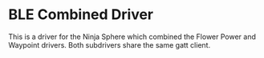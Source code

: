 # BLE Combined Driver

This is a driver for the Ninja Sphere which combined the Flower Power and Waypoint drivers. Both subdrivers share the same gatt client.

